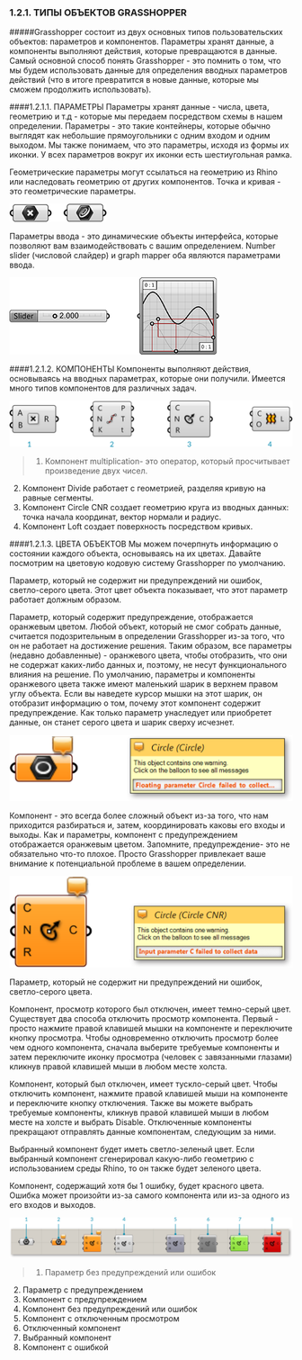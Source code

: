 ### 1.2.1. ТИПЫ ОБЪЕКТОВ GRASSHOPPER

#####Grasshopper состоит из двух основных типов пользовательских объектов: параметров и компонентов. Параметры хранят данные, а компоненты выполняют действия, которые превращаются в данные. Самый основной способ понять Grasshopper - это помнить о том, что мы будем использовать данные для определения вводных параметров действий (что в итоге превратится в новые данные, которые мы сможем продолжить использовать).

####1.2.1.1. ПАРАМЕТРЫ
Параметры хранят данные - числа, цвета, геометрию и т.д - которые мы передаем посредством схемы в нашем определении. Параметры - это такие контейнеры, которые обычно выглядят как небольшие прямоугольники с одним входом и одним выходом. Мы также понимаем, что это параметры, исходя из формы их иконки. У всех параметров вокруг их иконки есть шестиугольная рамка.

Геометрические параметры могут ссылаться на геометрию из Rhino или наследовать геометрию от других компонентов. Точка и кривая - это геометрические параметры.

![IMAGE](images/1-2-1/1-2-1_001-geometry-parameters.png)

Параметры ввода - это динамические объекты интерфейса, которые позволяют вам взаимодействовать с вашим определением. Number slider (числовой слайдер) и graph mapper оба являются параметрами ввода.

![IMAGE](images/1-2-1/1-2-1_002-input-parameters.png)

####1.2.1.2. КОМПОНЕНТЫ
Компоненты выполняют действия, основываясь на вводных параметрах, которые они получили. Имеется много типов компонентов для различных задач.

![IMAGE](images/1-2-1/1-2-1_003-components.png)

>1. Компонент multiplication- это оператор, который просчитывает произведение двух чисел.
2. Компонент Divide работает с геометрией, разделяя кривую на равные сегменты.
3. Компонент Circle CNR создает геометрию круга из вводных данных: точка начала координат, вектор нормали и радиус.
4. Компонент Loft создает поверхность посредством кривых.

####1.2.1.3. ЦВЕТА ОБЪЕКТОВ
Мы можем почерпнуть информацию о состоянии каждого объекта, основываясь на их цветах. Давайте посмотрим на цветовую кодовую систему Grasshopper по умолчанию.

Параметр, который не содержит ни предупреждений ни ошибок, светло-серого цвета.
Этот цвет объекта показывает, что этот параметр работает должным образом.

Параметр, который содержит предупреждение, отображается оранжевым цветом. Любой объект, который не смог собрать данные, считается подозрительным в определении Grasshopper из-за того, что он не работает на достижение решения. Таким образом, все параметры (недавно добавленные) - оранжевого цвета, чтобы отобразить, что они не содержат каких-либо данных и, поэтому, не несут функционального влияния на решение. По умолчанию, параметры и компоненты оранжевого цвета также имеют маленький шарик в верхнем правом углу объекта. Если вы наведете курсор мышки на этот шарик, он отобразит информацию о том, почему этот компонент содержит предупреждение. Как только параметр унаследует или приобретет данные, он станет серого цвета и шарик сверху исчезнет.

![IMAGE](images/1-2-1/1-2-1_004-parameter-warning.png)

Компонент - это всегда более сложный объект из-за того, что нам приходится разбираться и, затем, координировать каковы его входы и выходы. Как и параметры, компонент с предупреждением отображается оранжевым цветом. Запомните, предупреждение- это не обязательно что-то плохое. Просто Grasshopper привлекает ваше внимание к потенциальной проблеме в вашем определении.

![IMAGE](images/1-2-1/1-2-1_005-component-warning.png)

Параметр, который не содержит ни предупреждений ни ошибок, светло-серого цвета.

Компонент, просмотр которого был отключен, имеет темно-серый цвет. Существует два способа отключить просмотр компонента. Первый - просто нажмите правой клавишей мышки на компоненте и переключите кнопку просмотра. Чтобы одновременно отключить просмотр более чем одного компонента, сначала выберите требуемые компоненты и затем переключите иконку просмотра (человек с завязанными глазами) кликнув правой клавишей мыши в любом месте холста.

Компонент, который был отключен, имеет тускло-серый цвет. Чтобы отключить компонент, нажмите правой клавишей мыши на компоненте и переключите кнопку отключения. Также вы можете выбрать требуемые компоненты, кликнув правой клавишей мыши в любом месте на холсте и выбрать Disable. Отключенные компоненты прекращают отправлять данные компонентам, следующим за ними.

Выбранный компонент будет иметь светло-зеленый цвет. Если выбранный компонент сгенерировал какую-либо геометрию с использованием среды Rhino, то он также будет зеленого цвета.

Компонент, содержащий хотя бы 1 ошибку, будет красного цвета. Ошибка может произойти из-за самого компонента или из-за одного из его входов и выходов.

![IMAGE](images/1-2-1/1-2-1_006-object-colors.png)
>1. Параметр без предупреждений или ошибок
2. Параметр с предупреждением
3. Компонент с предупреждением
4. Компонент без предупреждений или ошибок
5. Компонент с отключенным просмотром
6. Отключенный компонент
7. Выбранный компонент
8. Компонент с ошибкой
